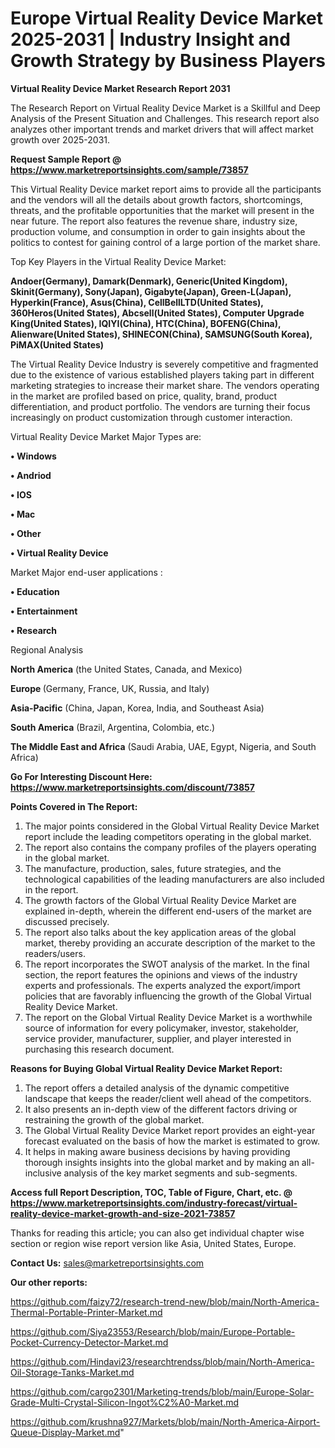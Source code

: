  # Europe Virtual Reality Device Market 2025-2031 | Industry Insight and Growth Strategy by Business Players

<strong>Virtual Reality Device Market Research Report 2031</strong>

The Research Report on Virtual Reality Device Market is a Skillful and Deep Analysis of the Present Situation and Challenges. This research report also analyzes other important trends and market drivers that will affect market growth over 2025-2031.

<strong>Request Sample Report @ <a href=https://www.marketreportsinsights.com/sample/73857>https://www.marketreportsinsights.com/sample/73857</a></strong>

This Virtual Reality Device market report aims to provide all the participants and the vendors will all the details about growth factors, shortcomings, threats, and the profitable opportunities that the market will present in the near future. The report also features the revenue share, industry size, production volume, and consumption in order to gain insights about the politics to contest for gaining control of a large portion of the market share.

Top Key Players in the Virtual Reality Device Market:

<strong>Andoer(Germany), Damark(Denmark), Generic(United Kingdom), Skinit(Germany), Sony(Japan), Gigabyte(Japan), Green-L(Japan), Hyperkin(France), Asus(China), CellBellLTD(United States), 360Heros(United States), Abcsell(United States), Computer Upgrade King(United States), IQIYI(China), HTC(China), BOFENG(China), Alienware(United States), SHINECON(China), SAMSUNG(South Korea), PiMAX(United States)</strong>

The Virtual Reality Device Industry is severely competitive and fragmented due to the existence of various established players taking part in different marketing strategies to increase their market share. The vendors operating in the market are profiled based on price, quality, brand, product differentiation, and product portfolio. The vendors are turning their focus increasingly on product customization through customer interaction.

Virtual Reality Device Market Major Types are:

<strong>• Windows

• Andriod

• IOS

• Mac

• Other

• Virtual Reality Device</strong>

Market Major end-user applications :

<strong>• Education

• Entertainment

• Research</strong>

Regional Analysis

</u><strong><b>North America</b></strong> (the United States, Canada, and Mexico)

<strong><b>Europe </b></strong>(Germany, France, UK, Russia, and Italy)

<strong><b>Asia-Pacific</b></strong> (China, Japan, Korea, India, and Southeast Asia)

<strong><b>South America</b></strong> (Brazil, Argentina, Colombia, etc.)

<strong><b>The Middle East and Africa</b></strong> (Saudi Arabia, UAE, Egypt, Nigeria, and South Africa)

<strong>Go For Interesting Discount Here: <a href=https://www.marketreportsinsights.com/discount/73857>https://www.marketreportsinsights.com/discount/73857</a></strong>

<strong>Points Covered in The Report:</strong>
<ol>
  <li>The major points considered in the Global Virtual Reality Device Market report include the leading competitors operating in the global market.</li>
  <li>The report also contains the company profiles of the players operating in the global market.</li>
  <li>The manufacture, production, sales, future strategies, and the technological capabilities of the leading manufacturers are also included in the report.</li>
  <li>The growth factors of the Global Virtual Reality Device Market are explained in-depth, wherein the different end-users of the market are discussed precisely.</li>
  <li>The report also talks about the key application areas of the global market, thereby providing an accurate description of the market to the readers/users.</li>
  <li>The report incorporates the SWOT analysis of the market. In the final section, the report features the opinions and views of the industry experts and professionals. The experts analyzed the export/import policies that are favorably influencing the growth of the Global Virtual Reality Device Market.</li>
  <li>The report on the Global Virtual Reality Device Market is a worthwhile source of information for every policymaker, investor, stakeholder, service provider, manufacturer, supplier, and player interested in purchasing this research document.</li>
</ol>
<strong>Reasons for Buying Global Virtual Reality Device Market Report:</strong>

<ol>
  <li>The report offers a detailed analysis of the dynamic competitive landscape that keeps the reader/client well ahead of the competitors.</li>
  <li>It also presents an in-depth view of the different factors driving or restraining the growth of the global market.</li>
  <li>The Global Virtual Reality Device Market report provides an eight-year forecast evaluated on the basis of how the market is estimated to grow.</li>
  <li>It helps in making aware business decisions by having providing thorough insights insights into the global market and by making an all-inclusive analysis of the key market segments and sub-segments.</li>
</ol>
<strong>Access full Report Description, TOC, Table of Figure, Chart, etc. @ <a href=https://www.marketreportsinsights.com/industry-forecast/virtual-reality-device-market-growth-and-size-2021-73857>https://www.marketreportsinsights.com/industry-forecast/virtual-reality-device-market-growth-and-size-2021-73857</a></strong>


Thanks for reading this article; you can also get individual chapter wise section or region wise report version like Asia, United States, Europe.

<strong>Contact Us:</strong>
sales@marketreportsinsights.com

<strong>Our other reports:</strong>

<a href=https://github.com/faizy72/research-trend-new/blob/main/North-America-Thermal-Portable-Printer-Market.md>https://github.com/faizy72/research-trend-new/blob/main/North-America-Thermal-Portable-Printer-Market.md</a>

<a href=https://github.com/Siya23553/Research/blob/main/Europe-Portable-Pocket-Currency-Detector-Market.md>https://github.com/Siya23553/Research/blob/main/Europe-Portable-Pocket-Currency-Detector-Market.md</a>

<a href=https://github.com/Hindavi23/researchtrendss/blob/main/North-America-Oil-Storage-Tanks-Market.md>https://github.com/Hindavi23/researchtrendss/blob/main/North-America-Oil-Storage-Tanks-Market.md</a>

<a href=https://github.com/cargo2301/Marketing-trends/blob/main/Europe-Solar-Grade-Multi-Crystal-Silicon-Ingot%C2%A0-Market.md>https://github.com/cargo2301/Marketing-trends/blob/main/Europe-Solar-Grade-Multi-Crystal-Silicon-Ingot%C2%A0-Market.md</a>

<a href=https://github.com/krushna927/Markets/blob/main/North-America-Airport-Queue-Display-Market.md>https://github.com/krushna927/Markets/blob/main/North-America-Airport-Queue-Display-Market.md</a>"
